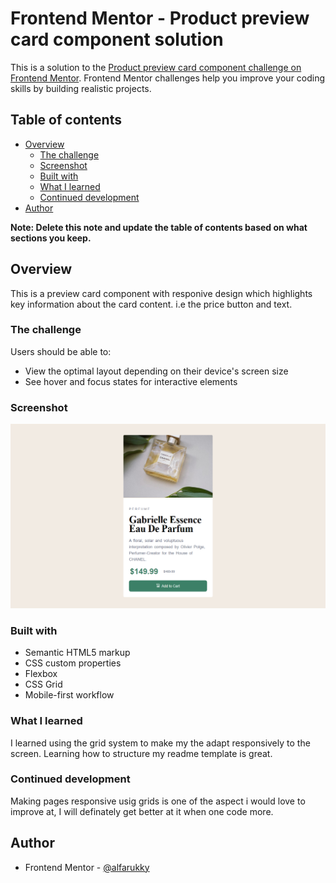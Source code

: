 # Frontend Mentor - Product preview card component solution

This is a solution to the [Product preview card component challenge on Frontend Mentor](https://www.frontendmentor.io/challenges/product-preview-card-component-GO7UmttRfa). Frontend Mentor challenges help you improve your coding skills by building realistic projects.

## Table of contents

- [Overview](#overview)
  - [The challenge](#the-challenge)
  - [Screenshot](#screenshot)
  - [Built with](#built-with)
  - [What I learned](#what-i-learned)
  - [Continued development](#continued-development)
- [Author](#author)

**Note: Delete this note and update the table of contents based on what sections you keep.**

## Overview

This is a preview card component with responive design which highlights key information about the card content. i.e the price button and text.

### The challenge

Users should be able to:

- View the optimal layout depending on their device's screen size
- See hover and focus states for interactive elements

### Screenshot

![](./images/screenshot.png)

### Built with

- Semantic HTML5 markup
- CSS custom properties
- Flexbox
- CSS Grid
- Mobile-first workflow

### What I learned

I learned using the grid system to make my the adapt responsively to the screen.
Learning how to structure my readme template is great.

### Continued development

Making pages responsive usig grids is one of the aspect i would love to improve at, I will definately get better at it when one code more.

## Author

- Frontend Mentor - [@alfarukky](https://www.frontendmentor.io/profile/alfarukky)
